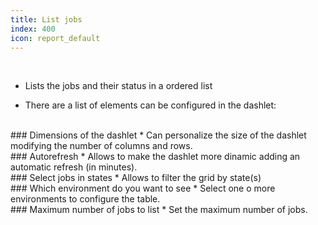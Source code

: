 ```yaml
---
title: List jobs
index: 400
icon: report_default
---
```


    
<br />

* Lists the jobs and their status in a ordered list

* There are a list of elements can be configured in the dashlet:

<br />
### Dimensions of the dashlet
* Can personalize the size of the dashlet modifying the number of columns and rows.

<br />
### Autorefresh
* Allows to make the dashlet more dinamic adding an automatic refresh (in minutes).

<br />
###  Select jobs in states
* Allows to filter the grid by state(s)

<br />
### Which environment do you want to see
* Select one o more environments to configure the table.

<br />
### Maximum number of jobs to list
* Set the maximum number of jobs. 